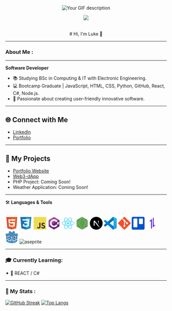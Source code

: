 <p align="center">
  <img src="https://64.media.tumblr.com/cd0a47a3946cd5e24dacba4e6d37f132/8c235c1c0f5748b1-09/s540x300/bc5c60e48e39d38c4af4ef7e49823ab87a54344d.gif" alt="Your GIF description" />
</p>

<div id="socials" align="center">
<a href="https://www.linkedin.com/in/luke-vizor/">
<img src="https://img.shields.io/badge/LinkedIn-140f1c?logo=linkedin&logoColor=white&style=for-the-badge"/>
</a>
</div>

<div id="counter" align="center">
<img src="https://komarev.com/ghpvc/?username=LukeJRV&style=flat-square&color=140f1c" alt=""/>
</div>
  
<p align="center">
# Hi, I'm Luke 👋  
</p>

--- 

### About Me :

---

**Software Developer**  
- 📚 Studying BSc in Computing & IT with Electronic Engineering.  
- 💻 Bootcamp Graduate | JavaScript, HTML, CSS, Python, GitHub, React, C#, Node.js.  
- 🌟 Passionate about creating user-friendly innovative software.

---

## 🌐 Connect with Me  
- [LinkedIn](https://linkedin.com/in/luke-j-r-vizor-06b674138/)  
- [Portfolio](https://lukejrv.github.io/)

---

## 📂 My Projects  
- [Portfolio Website](https://lukejrv.github.io/)
- [Web3-dApp](https://github.com/LukeJRV/web3-dapp)
- PHP Project: Coming Soon!
- Weather Application: Coming Soon!

---

🛠️ **Languages & Tools**

<br>
<div>
<img src="https://github.com/devicons/devicon/blob/master/icons/html5/html5-original.svg" alt="html" height="40" width="40"/>
<img src="https://github.com/devicons/devicon/blob/master/icons/css3/css3-original.svg" alt="css" height="40" width="40"/>
<img src="https://github.com/devicons/devicon/blob/master/icons/javascript/javascript-original.svg" alt="javascript" height="40" width="40"/>
<img src="https://github.com/devicons/devicon/blob/master/icons/csharp/csharp-original.svg" alt="csharp" height="40" width="40"/>
<img src="https://github.com/devicons/devicon/blob/master/icons/react/react-original.svg" alt="react" height="40" width="40"/>
<img src="https://github.com/devicons/devicon/blob/master/icons/nodejs/nodejs-plain.svg" alt="nodejs" height="40" width="40"/>
<img src="https://github.com/devicons/devicon/blob/master/icons/nextjs/nextjs-original.svg" alt="nextjs" height="40" width="40"/>
<img src="https://github.com/devicons/devicon/blob/master/icons/vscode/vscode-original.svg" alt="vscode" height="40" width="40"/>
<img src="https://github.com/devicons/devicon/blob/master/icons/git/git-original.svg" alt="git" height="40" width="40"/>
<img src="https://github.com/devicons/devicon/blob/master/icons/trello/trello-plain.svg" alt="trello" height="40" width="40"/>
<img src="https://github.com/devicons/devicon/blob/master/icons/axios/axios-plain.svg" alt="axios" height="40" width="40"/>
<img src="https://github.com/devicons/devicon/blob/master/icons/godot/godot-original.svg" alt="godot" height="40" width="40"/>
<img src="https://github.com/aseprite/aseprite/blob/main/data/icons/ase48.png" alt="aseprite" height="40" width="40"/>
</div>

---

### 🎓 Currently Learning:
✦ 📘 REACT / C#

---

### 👾 My Stats :

[![GitHub Streak](https://github-readme-streak-stats.herokuapp.com?user=LukeJRV&theme=buefy-dark)](https://git.io/streak-stats)
[![Top Langs](https://github-readme-stats.vercel.app/api/top-langs/?username=LukeJRV&layout=compact&theme=tokyonight)](https://github.com/anuraghazra/github-readme-stats)
